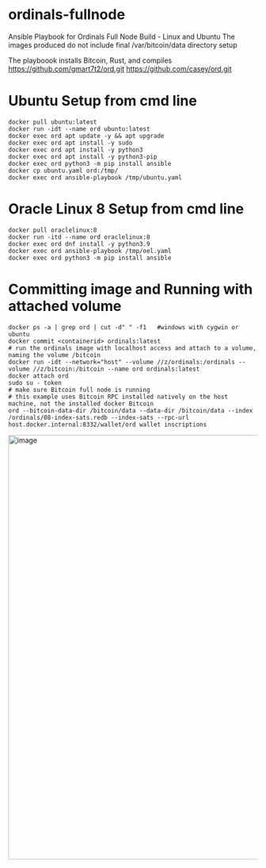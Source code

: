 # ordinals-fullnode
Ansible Playbook for Ordinals Full Node Build - Linux and Ubuntu
The images produced do not include final /var/bitcoin/data directory setup

The playboook installs Bitcoin, Rust, and compiles https://github.com/gmart7t2/ord.git https://github.com/casey/ord.git

# Ubuntu Setup from cmd line
```
docker pull ubuntu:latest
docker run -idt --name ord ubuntu:latest
docker exec ord apt update -y && apt upgrade
docker exec ord apt install -y sudo
docker exec ord apt install -y python3
docker exec ord apt install -y python3-pip
docker exec ord python3 -m pip install ansible
docker cp ubuntu.yaml ord:/tmp/
docker exec ord ansible-playbook /tmp/ubuntu.yaml
```
# Oracle Linux 8 Setup from cmd line
```
docker pull oraclelinux:8
docker run -itd --name ord oraclelinux:8
docker exec ord dnf install -y python3.9
docker exec ord ansible-playbook /tmp/oel.yaml
docker exec ord python3 -m pip install ansible
```

# Committing image and Running with attached volume

```
docker ps -a | grep ord | cut -d" " -f1   #windows with cygwin or ubuntu
docker commit <containerid> ordinals:latest
# run the ordinals image with localhost access and attach to a volume, naming the volume /bitcoin
docker run -idt --network="host" --volume //z/ordinals:/ordinals --volume //z/bitcoin:/bitcoin --name ord ordinals:latest
docker attach ord
sudo su - token
# make sure Bitcoin full node is running
# this example uses Bitcoin RPC installed natively on the host machine, not the installed docker Bitcoin
ord --bitcoin-data-dir /bitcoin/data --data-dir /bitcoin/data --index /ordinals/08-index-sats.redb --index-sats --rpc-url host.docker.internal:8332/wallet/ord wallet inscriptions
```
<img width="856" alt="image" src="https://github.com/BitKind/ordinals-fullnode/assets/120213/5e5a0381-1c9f-4769-be89-4abb2eba444a">
